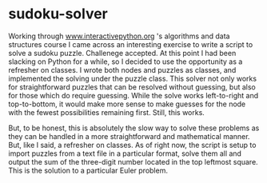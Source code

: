 # sudoku-solver

Working through www.interactivepython.org 's algorithms and data structures course I came across an interesting exercise to write a script to solve a sudoku puzzle. Challenege accepted. At this point I had been slacking on Python for a while, so I decided to use the opportunity as a refresher on classes. I wrote both nodes and puzzles as classes, and implemented the solving under the puzzle class. This solver not only works for straightforward puzzles that can be resolved without guessing, but also for those which do require guessing. While the solve works left-to-right and top-to-bottom, it would make more sense to make guesses for the node with the fewest possibilities remaining first. Still, this works.

But, to be honest, this is absolutely the slow way to solve these problems as they can be handled in a more straightforward and mathematical manner. But, like I said, a refresher on classes. As of right now, the script is setup to import puzzles from a text file in a particular format, solve them all and output the sum of the three-digit number located in the top leftmost square. This is the solution to a particular Euler problem.
